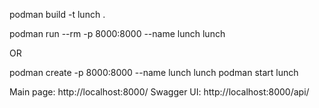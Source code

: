podman build -t lunch .

podman run --rm -p 8000:8000 --name lunch lunch

OR

podman create -p 8000:8000 --name lunch lunch
podman start lunch

Main page: http://localhost:8000/
Swagger UI: http://localhost:8000/api/
